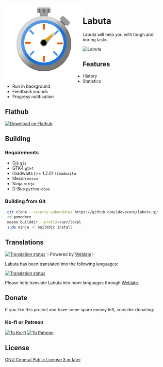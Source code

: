 <img heigth="128" src="./data/icons/hicolor/scalable/apps/io.github.idevecore.Labuta.svg" align="left" />

# Labuta

Labuta will help you with tough and boring tasks.

![Labuta](data/screenshots/01.png)

## Features
- History
- Statistics
- Run in background
- Feedback sounds
- Progress notification

## Flathub
<a href='https://flathub.org/apps/io.gitlab.idevecore.Pomodoro'><img width='240' alt='Download on Flathub' src='https://flathub.org/assets/badges/flathub-badge-en.png'/></a>

## Building

###  Requirements
- Gjs `gjs` 
- GTK4 `gtk4` 
- libadwaita (>= 1.2.0) `libadwaita`
- Meson `meson` 
- Ninja `ninja` 
- D-Bus `python-dbus`

### Building from Git
```bash 
 git clone --recurse-submodules https://github.com/idevecore/labuta.git
 cd pomodoro
 meson builddir --prefix=/usr/local 
 sudo ninja -C builddir install 
 ```

## Translations

[![Translation status](https://hosted.weblate.org/widget/pomodoro/pomodoro/svg-badge.svg)](https://hosted.weblate.org/engage/pomodoro/) ✨Powered by [Weblate](https://weblate.org/en/)✨

Labuta has been translated into the following languages:

<a href="https://hosted.weblate.org/engage/pomodoro/">
<img src="https://hosted.weblate.org/widget/pomodoro/pomodoro/multi-auto.svg" alt="Translation status" />
</a>

Please help translate Labuta into more languages through [Weblate](https://hosted.weblate.org/engage/pomodoro/).

## Donate
If you like this project and have some spare money left, consider donating:

### Ko-fi or Patreon
<a href='https://ko-fi.com/idevecore'><img width='60' alt='To Ko-fi' src='https://storage.ko-fi.com/cdn/nav-logo-stroke.png'/></a>
<a href='https://patreon.com/IdeveCore'><img width='60' alt='To Patreon' src='https://external-content.duckduckgo.com/iu/?u=https%3A%2F%2Flogosmarcas.net%2Fwp-content%2Fuploads%2F2020%2F11%2FPatreon-Logo-2013-2017.jpg&f=1&nofb=1&ipt=e6f7675606e3f61043f355654594c8e91710618e09f88bf646b65f6e4e664782&ipo=images'/></a>

## License 
 [GNU General Public License 3 or later](https://www.gnu.org/licenses/gpl-3.0.en.html)

